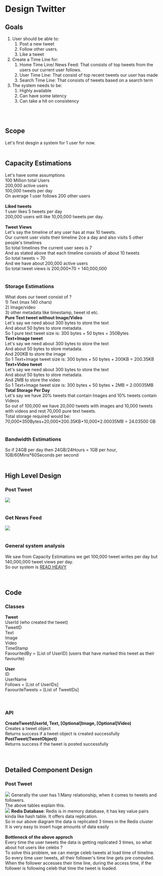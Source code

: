 <h1>Design Twitter</h1>
<h2>Goals</h2>
<ol>
<li>
User should be able to:
<ol>
<li>Post a new tweet</li>
<li>Follow other users.</li>
<li>Like a tweet</li>
</ol>
</li>
<li>
Create a Time Line for:
<ol>
<li> Home Time Line/ News Feed: That consists of top tweets from the users our current user follows.</li>
<li> User Time Line: That consist of top recent tweets our user has made</li>
<li> Search Time Line: That consists of tweets based on a search term</li>
</ol>
</li>
<li>
The system needs to be:
<ol>
<li>Highly available</li>
<li>Can have some latency</li>
<li>Can take a hit on consistency</li>
</ol>
</li>
</ol>
</br></br>

<h2>Scope</h2>
Let's first desgin a system for 1 user for now.
</br></br>

<h2>Capacity Estimations</h2>
Let's have some assumptions</br>
100 Million total Users</br>
200,000 active users</br>
100,000 tweets per day</br>
On average 1 user follows 200 other users</br>
</br>
<b>Liked tweets</b></br>
1 user likes 5 tweets per day</br>
200,000 users will like 10,00,000 tweets per day.
</br></br>
<b>Tweet Views</b></br>
Let's say the timeline of any user has at max 10 tweets.</br>
Our current user visits their timeline 2ce a day and also visits 5 other people's timelines</br>
So total timelines the current user sees is 7</br>
And as stated above that each timeline consists of about 10 tweets</br>
So total tweets = 70</br>
And we have about 200,000 active users</br>
So total tweet views is 200,000*70 = 140,000,000 </br>
</br>
<h3>Storage Estimations</h3>
What does our tweet consist of ?</br>
1) Text (max 140 chars)</br>
2) Image/video </br>
3) other metadata like timestamp, tweet id etc.</br>
<b>Pure Text tweet without Image/Video</b></br>
Let's say we need about 300 bytes to store the text</br>
And about 50 bytes to store metadata.</br>
So 1 pure text tweet size is: 300 bytes + 50 bytes = 350Bytes</br>
<b>Text+Image tweet</b></br>
Let's say we need about 300 bytes to store the text</br>
And about 50 bytes to store metadata.</br>
And 200KB to store the image</br>
So 1 Text+Image tweet size is: 300 bytes + 50 bytes + 200KB = 200.35KB</br>
<b>Text+Video tweet</b></br>
Let's say we need about 300 bytes to store the text</br>
And about 50 bytes to store metadata.</br>
And 2MB to store the video</br>
So 1 Text+Image tweet size is: 300 bytes + 50 bytes + 2MB = 2.00035MB</br>
<b>Total Storage Per Day</b></br>
Let's say we have 20% tweets that contain Images and 10% tweets contain Videos</br>
So out of 100,000 we have 20,000 tweets with images and 10,000 tweets with videos and rest 70,000 pure text tweets.</br>
Total storage required would be:</br>
70,000*350Bytes+20,000*200.35KB+10,000*2.00035MB = 24.03500 GB </br>
</br>
<h3>Bandwidth Estimations</h3>
So if 24GB per day then 24GB/24Hours = 1GB per hour, 1GB/60Mins*60Seconds per second
</br></br>

<h2>High Level Design</h2>
<h3>Post Tweet</h3>
<img src = "HighLevelDesign.PNG" />
</br></br>
<h3>Get News Feed</h3>
<img src = "HighLevelDesign2.PNG" />
</br></br>
<h3>General system analysis</h3>
We saw from Capacity Estimations we get 100,000 tweet writes per day but 140,000,000 tweet views per day.</br>
So our system is <u>READ HEAVY</u> </br>
</br></br>

<h2>Code</h2>
<h3>Classes</h3>
<b>Tweet</b></br>
UserId (who created the tweet)</br>
TweetID</br>
Text</br>
Image</br>
Video</br>
TimeStamp</br>
FavouritedBy = [List of UserID] (users that have marked this tweet as their favourite)</br>
</br>
<b>User</b></br>
ID</br>
UserName</br>
Follows = [List of UserIDs]</br>
FavouriteTweets = [List of TweetIDs]</br>
</br></br>
<h3>API</h3>
<b>CreateTweet(UserId, Text, [Optional]Image, [Optional]Video)</b> </br>
Creates a tweet object</br>
Returns success if a tweet object is created successfully</br>
<b>PostTweet(TweetObject)</b></br>
Returns success if the tweet is posted successfully</br>
</br></br>

<h2>Detailed Component Design</h2>
<h3>Post Tweet</h3>
<img src = "UserRelationshipTable.PNG" />
Generally the user has 1:Many relationship, when it comes to tweets and followers.</br>
The above tables explain this.</br>
<img src = "PostTweet.PNG" />
<b>Redis Database</b>: Redis is in memory database, it has key value pairs kinda like hash table. It offers data replication.</br>
So in our above diagram the data is replicated 3 times in the Redis cluster </br>
It is very easy to insert huge amounts of data easily</br>
</br>
<b>Bottleneck of the above approch</b></br>
Every time the user tweets the data is getting replicated 3 times, so what about hot users like celebs ? </br>
To solve this problem, we can merge celeb tweets at load time of timeline.</br>
So every time user tweets, all their follower's time line gets pre computed.</br>
When the follower accesses their time line, during the access time, if the follower is following celeb that time the tweet is loaded.</br>
